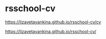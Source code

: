 # rsschool-cv
https://lizavetayankina.github.io/rsschool-cv/cv

https://lizavetayankina.github.io/rsschool-cv/
